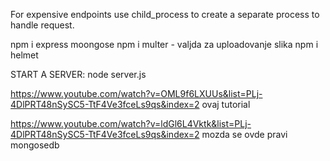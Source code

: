 For expensive endpoints use child_process to create a separate process to handle request.

npm i express moongose
npm i multer - valjda za uploadovanje slika
npm i helmet

START A SERVER: node server.js 

https://www.youtube.com/watch?v=OML9f6LXUUs&list=PLj-4DlPRT48nSySC5-TtF4Ve3fceLs9qs&index=2 ovaj tutorial

https://www.youtube.com/watch?v=ldGl6L4Vktk&list=PLj-4DlPRT48nSySC5-TtF4Ve3fceLs9qs&index=2 mozda se ovde pravi mongosedb
